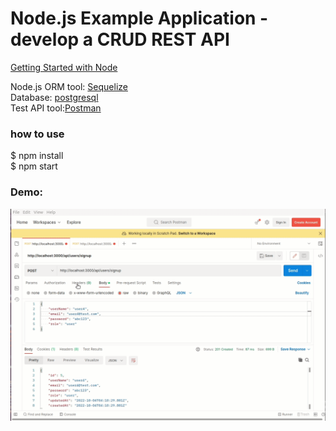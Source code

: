 # Node.js Example Application - develop a CRUD REST API  
  
[Getting Started with Node](https://geekswithlatitude.readme.io/docs/getting-started-with-node)  
  
Node.js ORM tool: [Sequelize](https://sequelize.org/docs/v6/getting-started/)  
Database: [postgresql](https://www.postgresql.org/download/linux/ubuntu/)  
Test API tool:[Postman](https://www.postman.com/downloads/)
  
### how to use  
$ npm install  
$ npm start  

### Demo:  
![nodejs_demo](nodejs_demo.gif)  